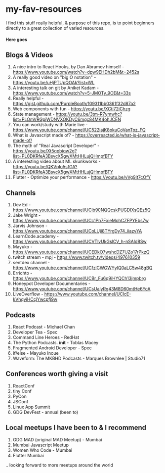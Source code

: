 # my-fav-resources
I find this stuff really helpful, & purpose of this repo, is to point beginners directly to a great collection of varied resources. 


#### Here goes
## Blogs & Videos
1. A nice intro to React Hooks, by Dan Abramov himself - https://www.youtube.com/watch?v=dpw9EHDh2bM&t=2452s
2. A really good video on "big O notation" - https://youtu.be/uHjPTUpQOAk?list=WL
3. A interesting talk on git by Aniket Kadam - https://www.youtube.com/watch?v=5-JMOTy_9OE&t=33s
4. Really helpful - https://gist.github.com/PurpleBooth/109311bb0361f32d87a2
5. Web components with fun - https://youtu.be/XCti72iChzg
6. State management - https://youtu.be/3tm-R7ymwhc?list=PLOmVRGpjWDNVXOKDyC6mgc84MK4ohJCEN
7. You can work/study with Marie live - https://www.youtube.com/channel/UC522iajK8pkuCoVanTpz_FQ
8. What is Javascript made of? - https://overreacted.io/what-is-javascript-made-of/
9. The myth of "Real Javascript Developer" - https://youtu.be/Xt5qpbiqw2g?list=PL0DKRfeA3BsvcX5gwXMtHHLujQHmpfBTY
10. A interesting video about ML skunkworks - https://youtu.be/QKVpIo5sfGA?list=PL0DKRfeA3BsvcX5gwXMtHHLujQHmpfBTY
11. Flutter - Optimize your performance - https://youtu.be/vVg9It7cOfY

## Channels
1. Dev Ed - https://www.youtube.com/channel/UClb90NQQcskPUGDIXsQEz5Q
2. Jake Wright - https://www.youtube.com/channel/UCc1Pn7FxieMohCZFPYEbs7w
3. Jarvis Johnson - https://www.youtube.com/channel/UCoLUji8TYrgDy74_iiazvYA 
4. LearnCode.academy - https://www.youtube.com/channel/UCVTlvUkGslCV_h-nSAId8Sw
5. Mayuko - https://www.youtube.com/channel/UCEDkO7wshcDZ7UZo17rPkzQ
6. twitch stream - mpj - https://www.twitch.tv/videos/497610359
7. sentdex channel - https://www.youtube.com/channel/UCfzlCWGWYyIQ0aLC5w48gBQ
8. Errichto - https://www.youtube.com/channel/UCBr_Fu6q9iHYQCh13jmpbrg
9. Honeypot Developer Documentaries - https://www.youtube.com/channel/UCsUalyRg43M8D60mtHe6YcA
10. LiveOverflow - https://www.youtube.com/channel/UClcE-kVhqyiHCcjYwcpfj9w

## Podcasts 
1. React Podcast - Michael Chan
2. Developer Tea - Spec
3. Command Line Heroes - RedHat
4. The Python Podcasts. __init__ - Toblas Macey
5. Fragmented Android Developer - Spec
6. if/else - Mayuko Inoue
7. Waveform: The MKBHD Podcasts - Marques Brownlee | Studio71

## Conferences worth giving a visit
1. ReactConf
2. tiny Conf
3. PyCon
4. JSConf
5. Linux App Summit
6. GDG DevFest - annual (been to)

## Local meetups I have been to & I recommend
1. GDG MAD (original MAD Meetup) - Mumbai
2. Mumbai Javascript Meetup
3. Women Who Code - Mumbai
4. Flutter Mumbai

.. looking forward to more meetups around the world
